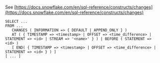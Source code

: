 See [https://docs.snowflake.com/en/sql-reference/constructs/changes](https://docs.snowflake.com/en/sql-reference/constructs/changes)
```
SELECT ...
FROM ...
   CHANGES ( INFORMATION => { DEFAULT | APPEND_ONLY } )
   AT ( { TIMESTAMP => <timestamp> | OFFSET => <time_difference> | STATEMENT => <id> | STREAM => '<name>' } ) | BEFORE ( STATEMENT => <id> )
   [ END( { TIMESTAMP => <timestamp> | OFFSET => <time_difference> | STATEMENT => <id> } ) ]
[ ... ]
```
